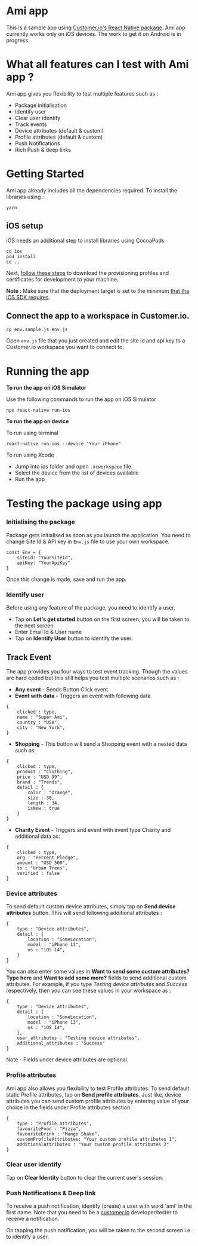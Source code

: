 # Ami app

This is a sample app using [Customer.io's React Native package](https://www.npmjs.com/package/customerio-reactnative). Ami app currently works only on iOS devices. The work to get it on Android is in progress.

# What all features can I test with Ami app ?
Ami app gives you flexibility to test multiple features such as :

- Package initialisation
- Identify user
- Clear user identify
- Track events
- Device attributes (default & custom)
- Profile attributes (default & custom)
- Push Notifications 
- Rich Push & deep links


# Getting Started

Ami app already includes all the dependencies required. To install the libraries using :
```
yarn
```

## iOS setup

iOS needs an additional step to install libraries using CocoaPods
```
cd ios
pod install
cd ..
```

Next, [follow these steps](https://github.com/customerio/mobile/blob/main/ios_code_signing.md#how-do-i-setup-my-computer-for-code-signing) to download the provisioning profiles and certificates for development to your machine. 

**Note** : Make sure that the deployment target is set to the minimum [that the iOS SDK requires](https://github.com/customerio/customerio-ios#readme). 

## Connect the app to a workspace in Customer.io. 
```
cp env.sample.js env.js
```
Open `env.js` file that you just created and edit the site id and api key to a Customer.io workspace you want to connect to. 

# Running the app
**To run the app on iOS Simulator**

Use the following commands to run the app on iOS Simulator

```
npx react-native run-ios
```
**To run the app on device**

To run using terminal

```
react-native run-ios --device "Your iPhone"
```

To run using Xcode
- Jump into ios folder and open ```.xcworkspace``` file
- Select the device from the list of devices available
- Run the app 

# Testing the package using app 

### Initialising the package

Package gets initialised as soon as you launch the application.
You need to change Site Id & API key in `Env.js` file to use your own workspace.
```
const Env = {
    siteId: "YourSiteId",
    apiKey: "YourApiKey"
}
```
Once this change is made, save and run the app.


### Identify user

Before using any feature of the package, you need to identify a user. 
- Tap on **Let's get started** button on the first screen, you will be taken to the next screen.
- Enter Email Id & User name 
- Tap on **Identify User** button to identify the user.

## Track Event

The app provides you four ways to test event tracking. Though the values are hard coded but this still helps you test multiple scenarios such as :

- **Any event** - Sends Button Click event 
- **Event with data** - Triggers an event with following data
```
{
    clicked : type,
    name : "Super Ami",
    country : "USA",
    city : "New York",
}
```
- **Shopping** - This button will send a Shopping event with a nested data such as:
```
{
    clicked : type,
    product : "Clothing",
    price : "USD 99",
    brand : "Trends",
    detail : {
        color : "Orange",
        size : 30,
        length : 34,
        isNew : true
    }
}
```
- **Charity Event** - Triggers and event with event type Charity and additional data as:
```
{
    clicked : type,
    org : "Percent Pledge",
    amount : "USD 500",
    to : "Urban Trees",
    verified : false
}
```

### Device attributes

To send default custom device attributes, simply tap on **Send device attributes** button. This will send following additional attributes :
```
{
    type : "Device attributes",
    detail : {
        location : "SomeLocation",
        model : "iPhone 13",
        os : "iOS 14",
    }
}
```

You can also enter some values in **Want to send some custom attributes? Type here** and **Want to add some more?** fields to send additional custom attributes. For example, if you type *Testing device attributes* and *Success* respectively, then you can see these values in your workspace as :
```
{
    type : "Device attributes",
    detail : {
        location : "SomeLocation",
        model : "iPhone 13",
        os : "iOS 14",
    },
    user_attributes : "Testing device attributes",
    additional_attributes : "Success"
}
```
Note - Fields under device attributes are optional.

### Profile attributes

Ami app also allows you flexibility to test Profile attributes. To send default static Profile attributes, tap on **Send profile attributes**.
Just like, device attributes you can send custom profile attributes by entering value of your choice in the fields under Profile attributes section.
```
{
    type : "Profile attributes",
    favouriteFood : "Pizza",
    favouriteDrink : "Mango Shake",
    customProfileAttributes: "Your custom profile attributes 1",
    additionalAttributes : "Your custom profile attributes 2"
}
```

### Clear user identify
Tap on **Clear Identity** button to clear the current user's session.

### Push Notifications & Deep link
To receive a push notification, identify (create) a user with word 'ami' in the first name. Note that you need to be a [customer.io](https://customer.io/) developer/tester to receive a notification. 

On tapping the push notification, you will be taken to the second screen i.e. to identify a user.